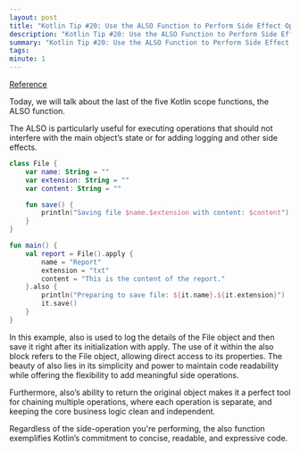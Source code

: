 ```yaml
---
layout: post
title: "Kotlin Tip #20: Use the ALSO Function to Perform Side Effect Operations— 100 Kotlin Tips in 100 Days"
description: "Kotlin Tip #20: Use the ALSO Function to Perform Side Effect Operations— 100 Kotlin Tips in 100 Days"
summary: "Kotlin Tip #20: Use the ALSO Function to Perform Side Effect Operations— 100 Kotlin Tips in 100 Days"
tags: 
minute: 1
---
```

[Reference](https://medium.com/kotlin-with-raphael-de-lio/kotlin-tip-20-use-the-also-function-to-perform-side-effects-100-kotlin-tips-in-100-days-a2a2eaf1256a)    

Today, we will talk about the last of the five Kotlin scope functions, the ALSO function.    

The ALSO is particularly useful for executing operations that should not interfere with the main object’s state or for adding logging and other side effects.    

```kotlin
class File {
    var name: String = ""
    var extension: String = ""
    var content: String = ""

    fun save() {
        println("Saving file $name.$extension with content: $content")
    }
}

fun main() {
    val report = File().apply {
        name = "Report"
        extension = "txt"
        content = "This is the content of the report."
    }.also {
        println("Preparing to save file: ${it.name}.${it.extension}")
        it.save()
    }
}
```

In this example, also is used to log the details of the File object and then save it right after its initialization with apply. The use of it within the also block refers to the File object, allowing direct access to its properties. The beauty of also lies in its simplicity and power to maintain code readability while offering the flexibility to add meaningful side operations.    

Furthermore, also’s ability to return the original object makes it a perfect tool for chaining multiple operations, where each operation is separate, and keeping the core business logic clean and independent.    

Regardless of the side-operation you're performing, the also function exemplifies Kotlin’s commitment to concise, readable, and expressive code.